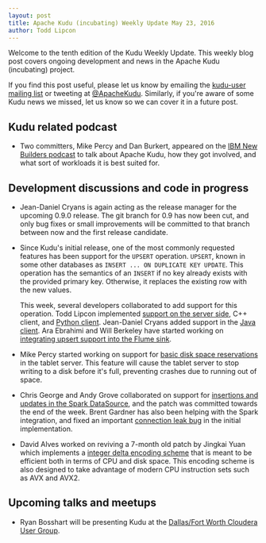 ```yaml
---
layout: post
title: Apache Kudu (incubating) Weekly Update May 23, 2016
author: Todd Lipcon
---
```

Welcome to the tenth edition of the Kudu Weekly Update. This weekly blog post
covers ongoing development and news in the Apache Kudu (incubating) project.

<!--more-->

If you find this post useful, please let us know by emailing the
[kudu-user mailing list](mailto:user@kudu.incubator.apache.org) or
tweeting at [@ApacheKudu](https://twitter.com/ApacheKudu). Similarly, if you're
aware of some Kudu news we missed, let us know so we can cover it in
a future post.

## Kudu related podcast

* Two committers, Mike Percy and Dan Burkert, appeared on the
  [IBM New Builders podcast](https://developer.ibm.com/tv/apachecon-apache-projects/)
  to talk about Apache Kudu, how they got involved, and what sort of
  workloads it is best suited for.

## Development discussions and code in progress

* Jean-Daniel Cryans is again acting as the release manager for the upcoming
  0.9.0 release. The git branch for 0.9 has now been cut, and only bug fixes
  or small improvements will be committed to that branch between now and the
  first release candidate.

* Since Kudu's initial release, one of the most commonly requested features
  has been support for the `UPSERT` operation. `UPSERT`, known in some other
  databases as `INSERT ... ON DUPLICATE KEY UPDATE`. This operation has the
  semantics of an `INSERT` if no key already exists with the provided primary
  key. Otherwise, it replaces the existing row with the new values.

  This week, several developers collaborated to add support for this operation.
  Todd Lipcon implemented
  [support on the server side](http://gerrit.cloudera.org:8080/#/c/3101/),
  C++ client, and [Python client](http://gerrit.cloudera.org:8080/#/c/3128/).
  Jean-Daniel Cryans added support in the
  [Java client](http://gerrit.cloudera.org:8080/#/c/3123/). Ara Ebrahimi
  and Will Berkeley have started working on
  [integrating upsert support into the Flume sink](http://gerrit.cloudera.org:8080/#/c/3145/).

* Mike Percy started working on support for [basic disk
  space reservations](http://gerrit.cloudera.org:8080/#/c/3135/)
  in the tablet server. This feature will cause the tablet server to stop
  writing to a disk before it's full, preventing crashes due to running
  out of space.

* Chris George and Andy Grove collaborated on support for [insertions and
  updates in the Spark DataSource](http://gerrit.cloudera.org:8080/#/c/2992/),
  and the patch was committed towards the end of the week. Brent Gardner
  has also been helping with the Spark integration, and fixed an important
  [connection leak bug](https://issues.apache.org/jira/browse/KUDU-1453)
  in the initial implementation.

* David Alves worked on reviving a 7-month old patch by Jingkai Yuan which
  implements a [integer delta encoding scheme](http://gerrit.cloudera.org:8080/#/c/1210/)
  that is meant to be efficient both in terms of CPU and disk space. This
  encoding scheme is also designed to take advantage of modern CPU instruction sets
  such as AVX and AVX2.


## Upcoming talks and meetups

* Ryan Bosshart will be presenting Kudu at the [Dallas/Fort Worth
  Cloudera User Group](http://www.meetup.com/DFW-Cloudera-User-Group/events/230547045/).

